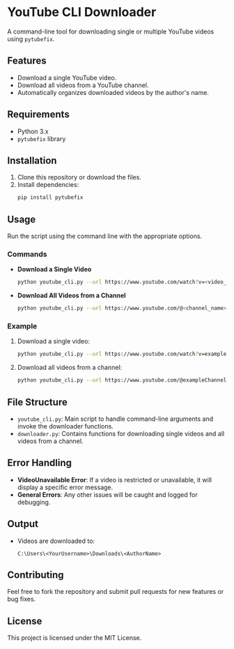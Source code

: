 
# YouTube CLI Downloader

A command-line tool for downloading single or multiple YouTube videos using `pytubefix`. 

## Features

- Download a single YouTube video.
- Download all videos from a YouTube channel.
- Automatically organizes downloaded videos by the author's name.

## Requirements

- Python 3.x
- `pytubefix` library

## Installation

1. Clone this repository or download the files.
2. Install dependencies:
    ```bash
    pip install pytubefix
    ```

## Usage

Run the script using the command line with the appropriate options.

### Commands

- **Download a Single Video**
    ```bash
    python youtube_cli.py --url https://www.youtube.com/watch?v=<video_id> --download
    ```

- **Download All Videos from a Channel**
    ```bash
    python youtube_cli.py --url https://www.youtube.com/@<channel_name> --all-channel-videos
    ```

### Example

1. Download a single video:
    ```bash
    python youtube_cli.py --url https://www.youtube.com/watch?v=example123 --download
    ```

2. Download all videos from a channel:
    ```bash
    python youtube_cli.py --url https://www.youtube.com/@exampleChannel --all-channel-videos
    ```

## File Structure

- `youtube_cli.py`: Main script to handle command-line arguments and invoke the downloader functions.
- `downloader.py`: Contains functions for downloading single videos and all videos from a channel.

## Error Handling

- **VideoUnavailable Error**: If a video is restricted or unavailable, it will display a specific error message.
- **General Errors**: Any other issues will be caught and logged for debugging.

## Output

- Videos are downloaded to:
    ```
    C:\Users\<YourUsername>\Downloads\<AuthorName>
    ```

## Contributing

Feel free to fork the repository and submit pull requests for new features or bug fixes.

## License

This project is licensed under the MIT License.
